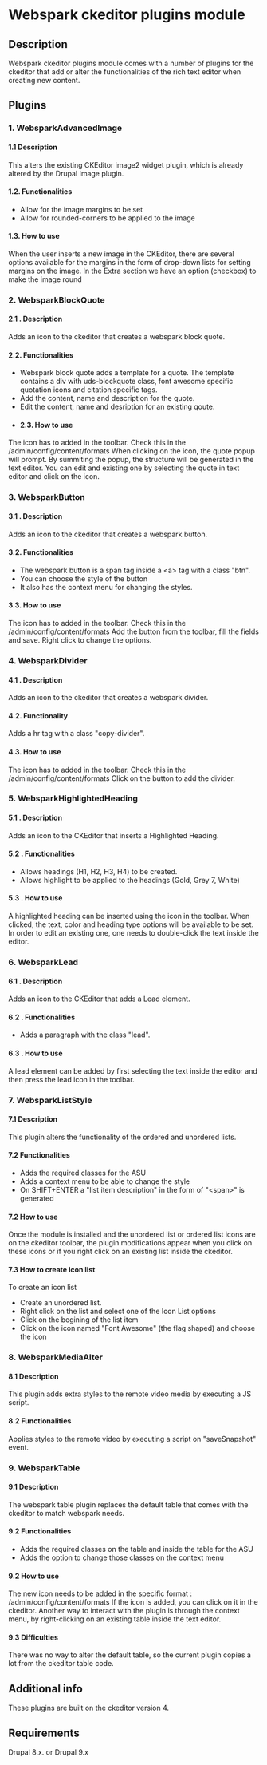 



# Webspark ckeditor plugins module

## Description

Webspark ckeditor plugins module comes with a number of plugins for the ckeditor that
add or alter the functionalities of the rich text editor when creating new
content.

## Plugins

### 1. WebsparkAdvancedImage
#### 1.1 Description
This alters the existing CKEditor image2 widget plugin, which is already altered by the Drupal Image plugin.
#### 1.2. Functionalities
- Allow for the image margins to be set
- Allow for rounded-corners to be applied to the image
#### 1.3. How to use
When the user inserts a new image in the CKEditor, there are several options available for the margins in the form of drop-down lists for setting margins on the image.
In the Extra section we have an option (checkbox) to make the image round

### 2. WebsparkBlockQuote
#### 2.1 . Description
Adds an icon to the ckeditor that creates a webspark block quote.
#### 2.2. Functionalities
- Webspark block quote adds a template for a quote. The template contains a div with uds-blockquote class, font awesome specific quotation icons and citation specific tags.
- Add the content, name and description for the quote.
- Edit the content, name and desription for an existing qoute.
- #### 2.3. How to use
The icon has to added in the toolbar. Check this in the /admin/config/content/formats
When clicking on the icon, the quote popup will prompt. By summiting the popup, the structure will be generated in the text editor. You can edit and existing one by selecting the quote in text editor and click on the icon.

### 3. WebsparkButton

#### 3.1 . Description
Adds an icon to the ckeditor that creates a webspark button.

#### 3.2. Functionalities
- The webspark button is a span tag inside a \<a\> tag with a class "btn".
- You can choose the style of the button
- It also has the context menu for changing the styles.

#### 3.3. How to use
The icon has to added in the toolbar. Check this in the  /admin/config/content/formats
Add the button from the toolbar, fill the fields and save.
Right click to change the options.

### 4. WebsparkDivider
#### 4.1 . Description
Adds an icon to the ckeditor that creates a webspark divider.
#### 4.2. Functionality
Adds a hr tag with a class "copy-divider".
#### 4.3. How to use
The icon has to added in the toolbar. Check this in the /admin/config/content/formats
Click on the button to add the divider.

### 5. WebsparkHighlightedHeading
#### 5.1 . Description
Adds an icon to the CKEditor that inserts a Highlighted Heading.
#### 5.2 . Functionalities
- Allows headings (H1, H2, H3, H4) to be created.
- Allows highlight to be applied to the headings (Gold, Grey 7, White)
#### 5.3 . How to use
A highlighted heading can be inserted using the icon in the toolbar. When clicked, the text, color and heading type options will be available to be set. In order to edit an existing one, one needs to double-click the text inside the editor.
### 6. WebsparkLead
#### 6.1 . Description
Adds an icon to the CKEditor that adds a Lead element.
#### 6.2 . Functionalities
- Adds a paragraph with the class "lead".
#### 6.3 . How to use
A lead element can be added by first selecting the text inside the editor and then press the lead icon in the toolbar.
### 7. WebsparkListStyle

#### 7.1 Description

This plugin alters the functionality of the ordered and unordered lists.

#### 7.2 Functionalities

- Adds the required classes for the ASU
- Adds a context menu to be able to change the style
- On SHIFT+ENTER a "list item description" in the form of "\<span\>" is generated

#### 7.2 How to use

Once the module is installed and the unordered list or ordered list icons are
on the ckeditor toolbar, the plugin modifications appear when you click on these
icons or if you right click on an existing list inside the ckeditor.

#### 7.3 How to create icon list
To create an icon list
- Create an unordered list.
- Right click on the list and select one of the Icon List options
- Click on the begining of the list item
- Click on the icon named "Font Awesome" (the flag shaped) and choose the icon

### 8. WebsparkMediaAlter
#### 8.1 Description
This plugin adds extra styles to the remote video media by executing a JS script.
#### 8.2 Functionalities
Applies styles to the remote video by executing a script on "saveSnapshot" event.
### 9. WebsparkTable

#### 9.1 Description

The webspark table plugin replaces the default table that comes with the
ckeditor to match webspark needs.

#### 9.2 Functionalities

- Adds the required classes on the table and inside the table for the ASU
- Adds the option to change those classes on the context menu

#### 9.2 How to use

The new icon needs to be added in the specific format :
/admin/config/content/formats
If the icon is added, you can click on it in the ckeditor. Another way to
interact with the plugin is through the context menu, by right-clicking on
an existing table inside the text editor.

#### 9.3 Difficulties

There was no way to alter the default table, so the current plugin copies a lot
from the ckeditor table code.

## Additional info

These plugins are built on the ckeditor version 4.

## Requirements

Drupal 8.x. or Drupal 9.x
